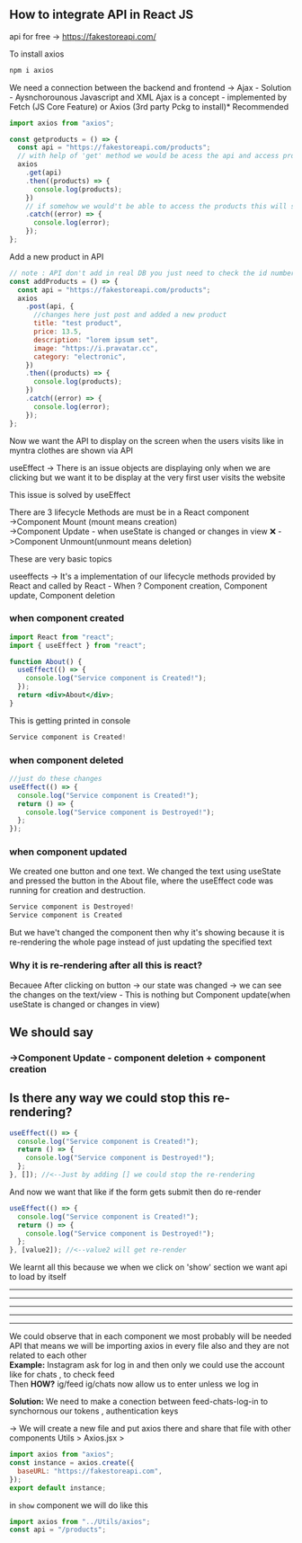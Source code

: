 ## How to integrate API in React JS

api for free -> https://fakestoreapi.com/

To install axios

```bash
npm i axios
```

We need a connection between the backend and frontend -> Ajax - Solution - Aysnchorounous Javascript and XML
Ajax is a concept - implemented by Fetch (JS Core Feature) or Axios (3rd party Pckg to install)\* Recommended

```jsx
import axios from "axios";

const getproducts = () => {
  const api = "https://fakestoreapi.com/products";
  // with help of 'get' method we would be acess the api and access products one by one
  axios
    .get(api)
    .then((products) => {
      console.log(products);
    })
    // if somehow we would't be able to access the products this will show us the error
    .catch((error) => {
      console.log(error);
    });
};
```

Add a new product in API

```jsx
// note : API don't add in real DB you just need to check the id number of the added product API i.e.. 21
const addProducts = () => {
  const api = "https://fakestoreapi.com/products";
  axios
    .post(api, {
      //changes here just post and added a new product
      title: "test product",
      price: 13.5,
      description: "lorem ipsum set",
      image: "https://i.pravatar.cc",
      category: "electronic",
    })
    .then((products) => {
      console.log(products);
    })
    .catch((error) => {
      console.log(error);
    });
};
```

Now we want the API to display on the screen when the users visits like in myntra clothes are shown via API

useEffect -> There is an issue objects are displaying only when we are clicking but we want it to be display at the very first user visits the website

This issue is solved by useEffect

There are 3 lifecycle Methods are must be in a React component  
->Component Mount (mount means creation)  
->Component Update - when useState is changed or changes in view ❌
->Component Unmount(unmount means deletion)

These are very basic topics

useeffects -> It's a implementation of our lifecycle methods provided by React and called by React - When ? Component creation, Component update, Component deletion

### when component created

```jsx
import React from "react";
import { useEffect } from "react";

function About() {
  useEffect(() => {
    console.log("Service component is Created!");
  });
  return <div>About</div>;
}
```

This is getting printed in console

```javascript
Service component is Created!
```

### when component deleted

```jsx
//just do these changes
useEffect(() => {
  console.log("Service component is Created!");
  return () => {
    console.log("Service component is Destroyed!");
  };
});
```

### when component updated

We created one button and one text. We changed the text using useState and pressed the button in the About file, where the useEffect code was running for creation and destruction.

```js
Service component is Destroyed!
Service component is Created
```

But we have't changed the component then why it's showing because it is re-rendering the whole page instead of just updating the specified text

### Why it is re-rendering after all this is react?

Becauee After clicking on button -> our state was changed -> we can see the changes on the text/view - This is nothing but Component update(when useState is changed or changes in view)

## We should say

### ->Component Update - component deletion + component creation

## Is there any way we could stop this re-rendering?

```jsx
useEffect(() => {
  console.log("Service component is Created!");
  return () => {
    console.log("Service component is Destroyed!");
  };
}, []); //<--Just by adding [] we could stop the re-rendering
```

And now we want that like if the form gets submit then do re-render

```jsx
useEffect(() => {
  console.log("Service component is Created!");
  return () => {
    console.log("Service component is Destroyed!");
  };
}, [value2]); //<--value2 will get re-render
```

We learnt all this because we when we click on 'show' section we want api to load by itself

---

---

---

---

---

We could observe that in each component we most probably will be needed API that means we will be importing axios in every file also and they are not related to each other  
**Example:** Instagram ask for log in and then only we could use the account like for chats , to check feed  
Then **HOW?** ig/feed ig/chats now allow us to enter unless we log in

**Solution:** We need to make a conection between feed-chats-log-in to synchornous our tokens , authentication keys

-> We will create a new file and put axios there and share that file with other components
Utils > Axios.jsx >

```jsx
import axios from "axios";
const instance = axios.create({
  baseURL: "https://fakestoreapi.com",
});
export default instance;
```

in `show` component we will do like this

```jsx
import axios from "../Utils/axios";
const api = "/products";
```

